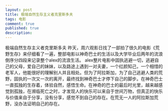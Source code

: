 ```yaml
---
layout: post
title: 极端自然生存主义者克里斯多夫
tags: 电影
comment: true
published: true
description:
---
```

极端自然生存主义者克里斯多夫
昨天，周六观影日找了一部拍了很久的电影《荒野生存》来仔细看了一遍，整部电影以神奇巴士的生活以及大学毕业后两年的流浪倒序分四段来记录整个alex的流浪生活。
alex整片电影中固执逃避一切，逃避自己的父母，爱自己的妹妹，以及路途上遇到一对夫妻，一个红颜知己，一个相惜的老军人，他能很好的理解别人并且相处。但为了阿拉斯加，为了自己逃避人类的荒野，固执的一次又一次的离开，最终找到神奇巴士才停下自己的脚步。在神奇巴士一直孤独的生存着，体验自然，感悟生命。在神奇的巴士的最后时光里，越来越感觉到孤独，在濒临死亡之时，才发现人的快乐可以来自于世间万物，但真正的快乐与价值来自于分享，没有分享，感觉不到自己的存在。在荒无一人的阿拉斯加荒野，没办法证明自己的存在。
  

